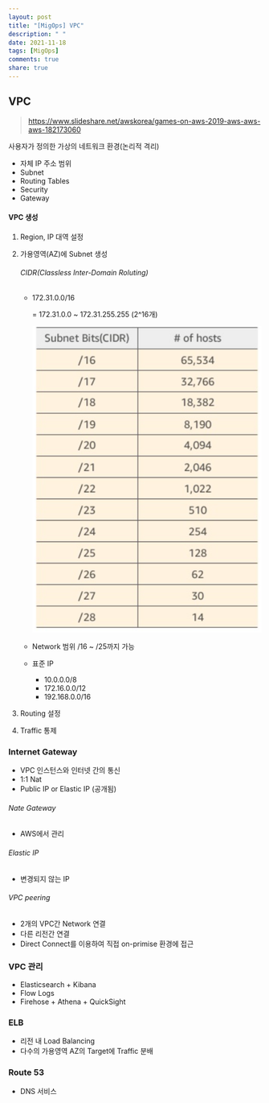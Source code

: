 ```yaml
---
layout: post
title: "[MigOps] VPC"
description: " "
date: 2021-11-18
tags: [MigOps]
comments: true
share: true
---
```


## VPC

> https://www.slideshare.net/awskorea/games-on-aws-2019-aws-aws-aws-182173060

사용자가 정의한 가상의 네트워크 환경(논리적 격리)

- 자체 IP 주소 범위
- Subnet
- Routing Tables
- Security
- Gateway

#### VPC 생성

1. Region, IP 대역 설정

2. 가용영역(AZ)에 Subnet 생성

   ###### CIDR(Classless Inter-Domain Roluting)

   - 172.31.0.0/16

     = 172.31.0.0 ~ 172.31.255.255 (2^16개)

     ![image-20201207153758766](..\image\image-20201207153758766.png)

   - Network 범위 /16 ~ /25까지 가능

   - 표준 IP

     - 10.0.0.0/8
     - 172.16.0.0/12
     - 192.168.0.0/16

3. Routing 설정

4. Traffic 통제



### Internet Gateway

- VPC 인스턴스와 인터넷 간의 통신
- 1:1 Nat
- Public IP or Elastic IP (공개됨)

###### Nate Gateway

- AWS에서 관리

###### Elastic IP

- 변경되지 않는 IP

###### VPC peering

- 2개의 VPC간 Network 연결
- 다른 리전간 연결
- Direct Connect를 이용하여 직접 on-primise 환경에 접근

### VPC 관리

- Elasticsearch + Kibana
- Flow Logs
- Firehose + Athena + QuickSight

### ELB

- 리전 내 Load Balancing
- 다수의 가용영역 AZ의 Target에 Traffic 분배

### Route 53

- DNS 서비스